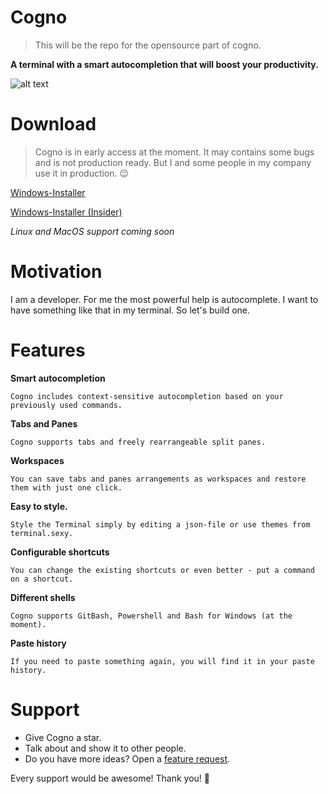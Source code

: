 # Cogno
> This will be the repo for the opensource part of cogno.

**A terminal with a smart autocompletion that will boost your productivity.**

![alt text](https://cogno.rocks/img/main.png)

# Download
> Cogno is in early access at the moment. It may contains some bugs and is not production ready. But I and some people in my company use it in production. 😉

[Windows-Installer](https://mistral-update.s3.eu-central-1.amazonaws.com/cogno-installer.exe "Latest stable version")

[Windows-Installer (Insider)](https://mistral-update.s3.eu-central-1.amazonaws.com/cogno-installer-nightly.exe "Latest insider version")

_Linux and MacOS support coming soon_

# Motivation

I am a developer. For me the most powerful help is autocomplete. I want to have something like that in my terminal. So let's build one.

# Features

**Smart autocompletion** 

    Cogno includes context-sensitive autocompletion based on your previously used commands.

**Tabs and Panes**

    Cogno supports tabs and freely rearrangeable split panes.

**Workspaces**

    You can save tabs and panes arrangements as workspaces and restore them with just one click.

**Easy to style.**

    Style the Terminal simply by editing a json-file or use themes from terminal.sexy.

**Configurable shortcuts**

    You can change the existing shortcuts or even better - put a command on a shortcut.

**Different shells**
    
    Cogno supports GitBash, Powershell and Bash for Windows (at the moment).

**Paste history**

    If you need to paste something again, you will find it in your paste history.

# Support
* Give Cogno a star. 
* Talk about and show it to other people.
* Do you have more ideas? Open a [feature request](https://github.com/biberklatsche/cogno/issues/new). 

Every support would be awesome! Thank you! 🙏
